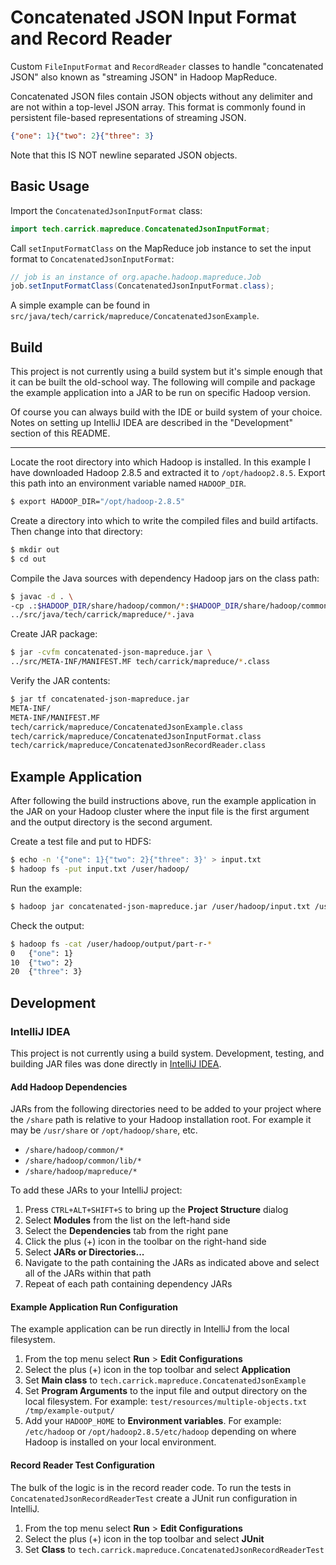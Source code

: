 Concatenated JSON Input Format and Record Reader
================================================

Custom `FileInputFormat` and `RecordReader` classes to handle "concatenated JSON" also known as "streaming JSON" in Hadoop MapReduce.

Concatenated JSON files contain JSON objects without any delimiter and are not within a top-level JSON array. This format is commonly found in persistent file-based representations of streaming JSON.

```json
{"one": 1}{"two": 2}{"three": 3}
```

Note that this IS NOT newline separated JSON objects.


## Basic Usage

Import the `ConcatenatedJsonInputFormat` class:
```java
import tech.carrick.mapreduce.ConcatenatedJsonInputFormat;
```

Call `setInputFormatClass` on the MapReduce job instance to set the input format to `ConcatenatedJsonInputFormat`:

```java
// job is an instance of org.apache.hadoop.mapreduce.Job
job.setInputFormatClass(ConcatenatedJsonInputFormat.class);
```

A simple example can be found in `src/java/tech/carrick/mapreduce/ConcatenatedJsonExample`.


## Build

This project is not currently using a build system but it's simple enough that it can be built the old-school way. The following will compile and package the example application into a JAR to be run on specific Hadoop version.

Of course you can always build with the IDE or build system of your choice. Notes on setting up IntelliJ IDEA are described in the "Development" section of this README.

---

Locate the root directory into which Hadoop is installed. In this example I have downloaded Hadoop 2.8.5 and extracted it to `/opt/hadoop2.8.5`. Export this path into an environment variable named `HADOOP_DIR`.

```bash
$ export HADOOP_DIR="/opt/hadoop-2.8.5"
```
Create a directory into which to write the compiled files and build artifacts. Then change into that directory:

```bash
$ mkdir out
$ cd out
```

Compile the Java sources with dependency Hadoop jars on the class path:

```bash
$ javac -d . \
-cp .:$HADOOP_DIR/share/hadoop/common/*:$HADOOP_DIR/share/hadoop/common/lib/*:$HADOOP_DIR/share/hadoop/mapreduce/* \
../src/java/tech/carrick/mapreduce/*.java
```

Create JAR package:

```bash
$ jar -cvfm concatenated-json-mapreduce.jar \
../src/META-INF/MANIFEST.MF tech/carrick/mapreduce/*.class
```

Verify the JAR contents:

```bash
$ jar tf concatenated-json-mapreduce.jar
META-INF/
META-INF/MANIFEST.MF
tech/carrick/mapreduce/ConcatenatedJsonExample.class
tech/carrick/mapreduce/ConcatenatedJsonInputFormat.class
tech/carrick/mapreduce/ConcatenatedJsonRecordReader.class
```


## Example Application

After following the build instructions above, run the example application in the JAR on your Hadoop cluster where the input file is the first argument and the output directory is the second argument.

Create a test file and put to HDFS:

```bash
$ echo -n '{"one": 1}{"two": 2}{"three": 3}' > input.txt
$ hadoop fs -put input.txt /user/hadoop/
```

Run the example:

```bash
$ hadoop jar concatenated-json-mapreduce.jar /user/hadoop/input.txt /user/hadoop/output/
```

Check the output:

```bash
$ hadoop fs -cat /user/hadoop/output/part-r-*
0	{"one": 1}
10	{"two": 2}
20	{"three": 3}
```

## Development

### IntelliJ IDEA

This project is not currently using a build system. Development, testing, and building JAR files was done directly in [IntelliJ IDEA](https://www.jetbrains.com/idea/).


#### Add Hadoop Dependencies

JARs from the following directories need to be added to your project where the `/share` path is relative to your Hadoop installation root. For example it may be `/usr/share` or `/opt/hadoop/share`, etc.

* `/share/hadoop/common/*`
* `/share/hadoop/common/lib/*`
* `/share/hadoop/mapreduce/*`

To add these JARs to your IntelliJ project:

1. Press `CTRL+ALT+SHIFT+S` to bring up the **Project Structure** dialog
2. Select **Modules** from the list on the left-hand side
3. Select the **Dependencies** tab from the right pane
4. Click the plus (+) icon in the toolbar on the right-hand side
5. Select **JARs or Directories...**
6. Navigate to the path containing the JARs as indicated above and select all of the JARs within that path
7. Repeat of each path containing dependency JARs


#### Example Application Run Configuration

The example application can be run directly in IntelliJ from the local filesystem.

1. From the top menu select **Run** > **Edit Configurations**
2. Select the plus (+) icon in the top toolbar and select **Application**
3. Set **Main class** to `tech.carrick.mapreduce.ConcatenatedJsonExample`
4. Set **Program Arguments** to the input file and output directory on the local filesystem. For example: `test/resources/multiple-objects.txt /tmp/example-output/`
5. Add your `HADOOP_HOME` to **Environment variables**. For example: `/etc/hadoop` or `/opt/hadoop2.8.5/etc/hadoop` depending on where Hadoop is installed on your local environment.


#### Record Reader Test Configuration

The bulk of the logic is in the record reader code. To run the tests in `ConcatenatedJsonRecordReaderTest` create a JUnit run configuration in IntelliJ.

1. From the top menu select **Run** > **Edit Configurations**
2. Select the plus (+) icon in the top toolbar and select **JUnit**
3. Set **Class** to `tech.carrick.mapreduce.ConcatenatedJsonRecordReaderTest`
